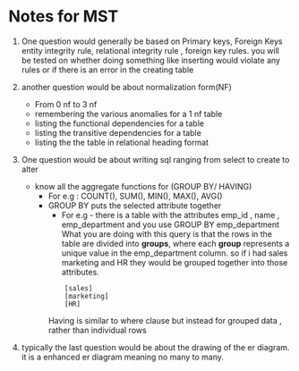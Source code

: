 # Notes for MST

1. One question would generally be based on Primary keys, Foreign Keys
entity integrity rule, relational integrity rule , foreign key rules. 
you will be tested on whether doing something like inserting would violate any rules or if there is an error in the creating table 

2. another question would be about normalization form(NF)
    - From 0 nf to 3 nf
    - remembering the various anomalies for a 1 nf table
    - listing the functional dependencies for a table
    - listing the transitive dependencies for a table
    - listing the the table in relational heading format

3. One question would be about writing sql ranging from select to create to alter 
    - know all the aggregate functions for (GROUP BY/ HAVING)
        - For e.g : COUNT(), SUM(), MIN(), MAX(), AVG()
        - GROUP BY puts the selected attribute together 
            - For e.g - there is a table with the attributes emp_id , name , emp_department and you use GROUP BY emp_department What you are doing with this query is that the rows in the table are divided into **groups**, where each **group** represents a unique value in the emp_department column.
            so if i had sales marketing and HR they would be grouped together into those attributes. 
            ```
                [sales]
                [marketing]
                [HR]
            ```
            Having is similar to where clause but instead for grouped data , rather than  individual rows

4. typically the last question would be about the drawing of the er diagram. it is a enhanced er diagram meaning no many to many. 